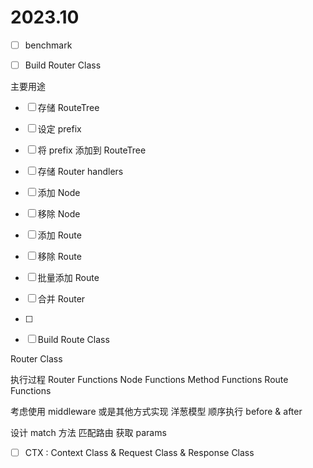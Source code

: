 # 2023.10

- [ ] benchmark

- [ ] Build Router Class

主要用途

  - [ ] 存储 RouteTree
  - [ ] 设定 prefix
  - [ ] 将 prefix 添加到 RouteTree
  - [ ] 存储 Router handlers
  - [ ] 添加 Node
  - [ ] 移除 Node
  - [ ] 添加 Route
  - [ ] 移除 Route
  - [ ] 批量添加 Route
  - [ ] 合并 Router
  - [ ]



- [ ] Build Route Class


Router Class



执行过程
Router Functions
Node Functions
Method Functions
Route Functions

考虑使用 middleware 或是其他方式实现
  洋葱模型
  顺序执行
  before & after

设计 match 方法
  匹配路由
  获取 params



- [ ] CTX : Context Class & Request Class & Response Class

